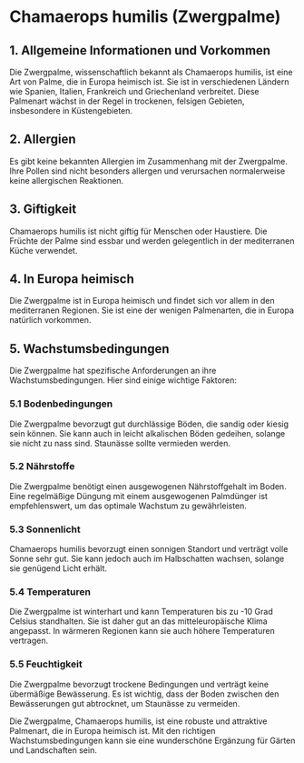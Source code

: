 # Chamaerops humilis (Zwergpalme)

## 1. Allgemeine Informationen und Vorkommen
Die Zwergpalme, wissenschaftlich bekannt als Chamaerops humilis, ist eine Art von Palme, die in Europa heimisch ist. Sie ist in verschiedenen Ländern wie Spanien, Italien, Frankreich und Griechenland verbreitet. Diese Palmenart wächst in der Regel in trockenen, felsigen Gebieten, insbesondere in Küstengebieten.

## 2. Allergien
Es gibt keine bekannten Allergien im Zusammenhang mit der Zwergpalme. Ihre Pollen sind nicht besonders allergen und verursachen normalerweise keine allergischen Reaktionen.

## 3. Giftigkeit
Chamaerops humilis ist nicht giftig für Menschen oder Haustiere. Die Früchte der Palme sind essbar und werden gelegentlich in der mediterranen Küche verwendet.

## 4. In Europa heimisch
Die Zwergpalme ist in Europa heimisch und findet sich vor allem in den mediterranen Regionen. Sie ist eine der wenigen Palmenarten, die in Europa natürlich vorkommen.

## 5. Wachstumsbedingungen
Die Zwergpalme hat spezifische Anforderungen an ihre Wachstumsbedingungen. Hier sind einige wichtige Faktoren:

### 5.1 Bodenbedingungen
Die Zwergpalme bevorzugt gut durchlässige Böden, die sandig oder kiesig sein können. Sie kann auch in leicht alkalischen Böden gedeihen, solange sie nicht zu nass sind. Staunässe sollte vermieden werden.

### 5.2 Nährstoffe
Die Zwergpalme benötigt einen ausgewogenen Nährstoffgehalt im Boden. Eine regelmäßige Düngung mit einem ausgewogenen Palmdünger ist empfehlenswert, um das optimale Wachstum zu gewährleisten.

### 5.3 Sonnenlicht
Chamaerops humilis bevorzugt einen sonnigen Standort und verträgt volle Sonne sehr gut. Sie kann jedoch auch im Halbschatten wachsen, solange sie genügend Licht erhält.

### 5.4 Temperaturen
Die Zwergpalme ist winterhart und kann Temperaturen bis zu -10 Grad Celsius standhalten. Sie ist daher gut an das mitteleuropäische Klima angepasst. In wärmeren Regionen kann sie auch höhere Temperaturen vertragen.

### 5.5 Feuchtigkeit
Die Zwergpalme bevorzugt trockene Bedingungen und verträgt keine übermäßige Bewässerung. Es ist wichtig, dass der Boden zwischen den Bewässerungen gut abtrocknet, um Staunässe zu vermeiden.

Die Zwergpalme, Chamaerops humilis, ist eine robuste und attraktive Palmenart, die in Europa heimisch ist. Mit den richtigen Wachstumsbedingungen kann sie eine wunderschöne Ergänzung für Gärten und Landschaften sein.
